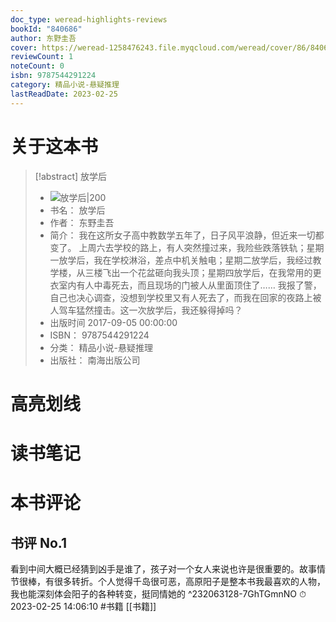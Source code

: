 ```yaml
---
doc_type: weread-highlights-reviews
bookId: "840686"
author: 东野圭吾
cover: https://weread-1258476243.file.myqcloud.com/weread/cover/86/840686/t7_840686.jpg
reviewCount: 1
noteCount: 0
isbn: 9787544291224
category: 精品小说-悬疑推理
lastReadDate: 2023-02-25
---
```

# 关于这本书
> [!abstract] 放学后
> - ![ 放学后|200](https://weread-1258476243.file.myqcloud.com/weread/cover/86/840686/t7_840686.jpg)
> - 书名： 放学后
> - 作者： 东野圭吾
> - 简介： 我在这所女子高中教数学五年了，日子风平浪静，但近来一切都变了。
上周六去学校的路上，有人突然撞过来，我险些跌落铁轨；星期一放学后，我在学校淋浴，差点中机关触电；星期二放学后，我经过教学楼，从三楼飞出一个花盆砸向我头顶；星期四放学后，在我常用的更衣室内有人中毒死去，而且现场的门被人从里面顶住了……
我报了警，自己也决心调查，没想到学校里又有人死去了，而我在回家的夜路上被人驾车猛然撞击。这一次放学后，我还躲得掉吗？
> - 出版时间 2017-09-05 00:00:00
> - ISBN： 9787544291224
> - 分类： 精品小说-悬疑推理
> - 出版社： 南海出版公司

# 高亮划线

# 读书笔记

# 本书评论

## 书评 No.1 
看到中间大概已经猜到凶手是谁了，孩子对一个女人来说也许是很重要的。故事情节很棒，有很多转折。个人觉得千岛很可恶，高原阳子是整本书我最喜欢的人物，我也能深刻体会阳子的各种转变，挺同情她的 ^232063128-7GhTGmnNO
⏱ 2023-02-25 14:06:10
#书籍   [[书籍]] 